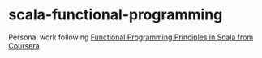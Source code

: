 # scala-functional-programming
Personal work following [Functional Programming Principles in Scala from Coursera](https://www.coursera.org/learn/scala-functional-programming)
